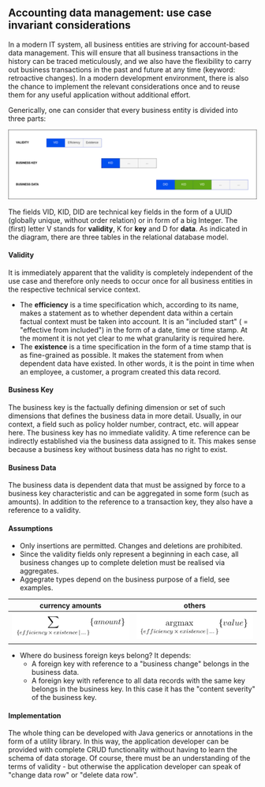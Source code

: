 ## Accounting data management: use case invariant considerations

In a modern IT system, all business entities are striving for account-based data management. This will ensure that all business transactions in the history can be traced meticulously, and we also have the flexibility to carry out business transactions in the past and future at any time (keyword: retroactive changes). In a modern development environment, there is also the chance to implement the relevant considerations once and to reuse them for any useful application without additional effort.

Generically, one can consider that every business entity is divided into three parts:

![data-overview](pictures/data-overview.png "(blue: technical key, green: technical foreign key, grey: dependent data)")

The fields VID, KID, DID are technical key fields in the form of a UUID (globally unique, without order relation) or in form of a big Integer. The (first) letter V stands for **validity**, K for **key** and D for **data**. As indicated in the diagram, there are three tables in the relational database model.

#### Validity

It is immediately apparent that the validity is completely independent of the use case and therefore only needs to occur once for all business entities in the respective technical service context.

* The **efficiency** is a time specification which, according to its name, makes a statement as to whether dependent data within a certain factual context must be taken into account. It is an "included start" ( = "effective from included") in the form of a date, time or time stamp. At the moment it is not yet clear to me what granularity is required here.
* The **existence** is a time specification in the form of a time stamp that is as fine-grained as possible. It makes the statement from when dependent data have existed. In other words, it is the point in time when an employee, a customer, a program created this data record.

#### Business Key

The business key is the factually defining dimension or set of such dimensions that defines the business data in more detail. Usually, in our context, a field such as policy holder number, contract, etc. will appear here. The business key has no immediate validity. A time reference can be indirectly established via the business data assigned to it. This makes sense because a business key without business data has no right to exist.

#### Business Data

The business data is dependent data that must be assigned by force to a business key characteristic and can be aggregated in some form (such as amounts). In addition to the reference to a transaction key, they also have a reference to a validity.

#### Assumptions

* Only insertions are permitted. Changes and deletions are prohibited.
* Since the validity fields only represent a beginning in each case, all business changes up to complete deletion must be realised via aggregates.
* Aggegrate types depend on the business purpose of a field, see examples.

| currency amounts | others |
|------------------|--------|
| <img src="pictures/amount.png" alt="amounts" width="250"/> | <img src="pictures/value.png" alt="values" width="250"/> |

* Where do business foreign keys belong? It depends:
    * A foreign key with reference to a "business change" belongs in the business data.
    * A foreign key with reference to all data records with the same key belongs in the business key. In this case it has the "content severity" of the business key.
	
#### Implementation

The whole thing can be developed with Java generics or annotations in the form of a utility library. In this way, the application developer can be provided with complete CRUD functionality without having to learn the schema of data storage. Of course, there must be an understanding of the terms of validity - but otherwise the application developer can speak of "change data row" or "delete data row".